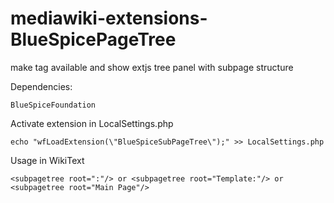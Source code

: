 # mediawiki-extensions-BlueSpicePageTree
make <subpagetree root="Namespace:Rootpage" /> tag available and show extjs tree panel with subpage structure

Dependencies:

	BlueSpiceFoundation

Activate extension in LocalSettings.php

	echo "wfLoadExtension(\"BlueSpiceSubPageTree\");" >> LocalSettings.php

Usage in WikiText

	<subpagetree root=":"/> or <subpagetree root="Template:"/> or <subpagetree root="Main Page"/>
